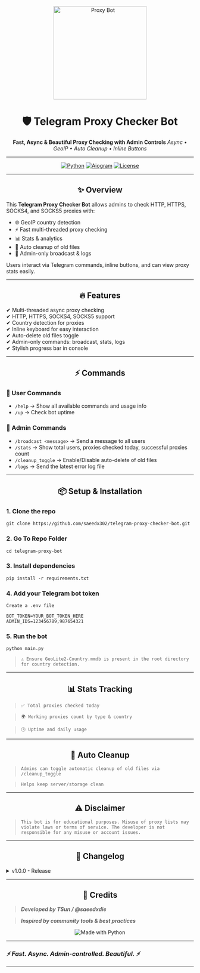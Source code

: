 
<div align="center">
  <img src="https://i.postimg.cc/jq6zrVdk/toolxox-com-iconscout-Sbvjl.png" alt="Proxy Bot" width="250">
  
  # 🛡️ **Telegram Proxy Checker Bot**
  **Fast, Async & Beautiful Proxy Checking with Admin Controls**
  <i>Async • GeoIP • Auto Cleanup • Inline Buttons</i>
  
  ---
  
  [![Python](https://img.shields.io/badge/Python-3.10%2B-blue?style=for-the-badge&logo=python)]()
  [![Aiogram](https://img.shields.io/badge/Aiogram-Telegram%20Bot-green?style=for-the-badge&logo=telegram)]()
  [![License](https://img.shields.io/badge/License-MIT-blue?style=for-the-badge)]()
</div>

---

<div align="center">

## ✨ **Overview**
</div>

This **Telegram Proxy Checker Bot** allows admins to check HTTP, HTTPS, SOCKS4, and SOCKS5 proxies with:

- 🌐 GeoIP country detection  
- ⚡ Fast multi-threaded proxy checking  
- 📊 Stats & analytics  
- 🧹 Auto cleanup of old files  
- 🔐 Admin-only broadcast & logs  

Users interact via Telegram commands, inline buttons, and can view proxy stats easily.  

---

<div align="center">

## 🔥 **Features**
</div>

✔ Multi-threaded async proxy checking  
✔ HTTP, HTTPS, SOCKS4, SOCKS5 support  
✔ Country detection for proxies  
✔ Inline keyboard for easy interaction  
✔ Auto-delete old files toggle  
✔ Admin-only commands: broadcast, stats, logs  
✔ Stylish progress bar in console  

---

<div align="center">

## ⚡ **Commands**
</div>

### 📝 User Commands
- `/help` → Show all available commands and usage info  
- `/up` → Check bot uptime  

### 🔐 Admin Commands
- `/broadcast <message>` → Send a message to all users  
- `/stats` → Show total users, proxies checked today, successful proxies count  
- `/cleanup_toggle` → Enable/Disable auto-delete of old files  
- `/logs` → Send the latest error log file  

---

<div align="center">

## 📦 **Setup & Installation**
</div>

### 1. Clone the repo
    git clone https://github.com/saeedx302/telegram-proxy-checker-bot.git

### 2. Go To Repo Folder
    cd telegram-proxy-bot

### 3. Install dependencies

    pip install -r requirements.txt

### 4. Add your Telegram bot token

`Create a .env file`

    BOT_TOKEN=YOUR_BOT_TOKEN_HERE
    ADMIN_IDS=123456789,987654321

### 5. Run the bot

    python main.py

> `⚠️ Ensure GeoLite2-Country.mmdb is present in the root directory for country detection.`




---

<div align="center">

## 📊 Stats Tracking

</div>

> `✅ Total proxies checked today`

> `🌍 Working proxies count by type & country`

> `🕒 Uptime and daily usage`



---

<div align="center">

## 🧹 Auto Cleanup

</div>

> `Admins can toggle automatic cleanup of old files via /cleanup_toggle`

> `Helps keep server/storage clean`



---

<div align="center">

## ⚠️ Disclaimer

</div>

> `This bot is for educational purposes. Misuse of proxy lists may violate laws or terms of service.
The developer is not responsible for any misuse or account issues.`




---

<div align="center">

## 🧾 Changelog

</div>

<details>
<summary>v1.0.0 - Release</summary>

> Telegram bot with proxy checking ***(HTTP, HTTPS, SOCKS4, SOCKS5)***

> GeoIP detection

> User commands: `/help`, `/up`

> Admin commands: `/broadcast`, `/stats`, `/logs`, `/cleanup_toggle`

> Inline keyboard navigation

> Progress bars in console


</details>

---

<div align="center">

## 💎 Credits

</div>

> ***Developed by TSun / @saeedxdie***

> ***Inspired by community tools & best practices***


<p align="center">
  <img src="https://forthebadge.com/images/badges/made-with-python.svg" alt="Made with Python">
</p>

---

<p align="center">

 ### <em>⚡ Fast. Async. Admin-controlled. Beautiful. ⚡</em>
</p>

---
